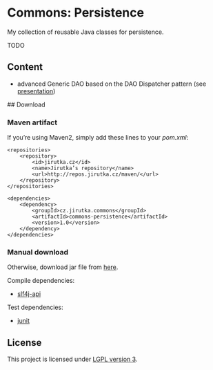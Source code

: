 # Commons: Persistence

My collection of reusable Java classes for persistence.

TODO


## Content

- advanced Generic DAO based on the DAO Dispatcher pattern (see [presentation](https://github.com/downloads/jirutka/commons-persistence/DAO_designs.pdf))


## Download

### Maven artifact
 
If you’re using Maven2, simply add these lines to your _pom.xml_:

    <repositories>
        <repository>
            <id>jirutka.cz</id>
            <name>Jirutka’s repository</name>
            <url>http://repos.jirutka.cz/maven/</url>
        </repository>
    </repositories>

    <dependencies>
        <dependency>
            <groupId>cz.jirutka.commons</groupId>
            <artifactId>commons-persistence</artifactId>
            <version>1.0</version>
        </dependency>
    </dependencies>

### Manual download

Otherwise, download jar file from [here](https://github.com/downloads/jirutka/commons-persistence/commons-persistence-1.0.jar).

Compile dependencies:

* [slf4j-api](http://www.slf4j.org/download.html)

Test dependencies:

* [junit](https://github.com/KentBeck/junit/downloads)


## License

This project is licensed under [LGPL version 3](http://www.gnu.org/licenses/lgpl.txt).
